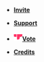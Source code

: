 - [**Invite**](https://discord.com/oauth2/authorize?client_id=1037396167123816499)

- [**Support**](https://discord.gg/DEEZY5cwpy)

- <div class="heading"><a href="https://top.gg/bot/1037396167123816499/vote" target="_blank" rel="noopener noreferrer"><img src="./_media/topgg.png" width="20" height="20" class="prettier" draggable="false"><strong>Vote</strong></a></div>

- [**Credits**](credits.md)
